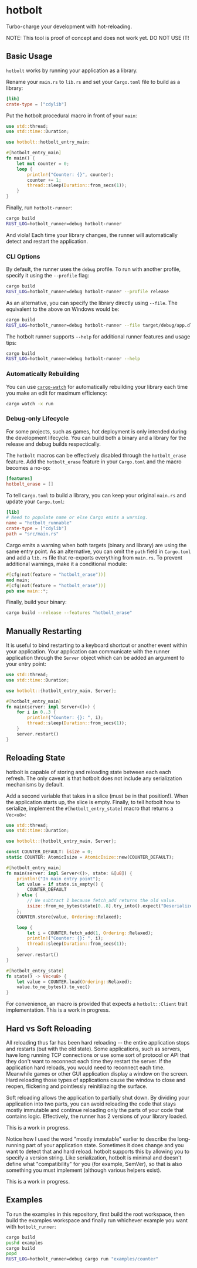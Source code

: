 # hotbolt
Turbo-charge your development with hot-reloading.

NOTE: This tool is proof of concept and does not work yet. DO NOT USE IT!

## Basic Usage
`hotbolt` works by running your application as a library.

Rename your `main.rs` to `lib.rs` and set your `Cargo.toml` file to build as a library:
```toml
[lib]
crate-type = ["cdylib"]
```

Put the hotbolt procedural macro in front of your `main`:
```rust
use std::thread;
use std::time::Duration;

use hotbolt::hotbolt_entry_main;

#[hotbolt_entry_main]
fn main() {
	let mut counter = 0;
	loop {
		println!("Counter: {}", counter);
		counter += 1;
		thread::sleep(Duration::from_secs(1));
	}
}
```

Finally, run `hotbolt-runner`:
```bash
cargo build
RUST_LOG=hotbolt_runner=debug hotbolt-runner
```

And viola! Each time your library changes, the runner will automatically detect and restart the application.

### CLI Options
By default, the runner uses the `debug` profile. To run with another profile, specify it using the `--profile` flag:
```bash
cargo build
RUST_LOG=hotbolt_runner=debug hotbolt-runner --profile release
```

As an alternative, you can specify the library directly using `--file`. The equivalent to the above on Windows would be:
```bash
cargo build
RUST_LOG=hotbolt_runner=debug hotbolt-runner --file target/debug/app.dll
```

The hotbolt runner supports `--help` for additional runner features and usage tips:
```bash
cargo build
RUST_LOG=hotbolt_runner=debug hotbolt-runner --help
```

### Automatically Rebuilding
You can use [`cargo-watch`](https://crates.io/crates/cargo-watch) for automatically rebuilding your library each time you make an edit for maximum efficiency:
```bash
cargo watch -x run
```

### Debug-only Lifecycle
For some projects, such as games, hot deployment is only intended during the development lifecycle. You can build both a binary and a library for the release and debug builds respectically.

The `hotbolt` macros can be effectively disabled through the `hotbolt_erase` feature. Add the `hotbolt_erase` feature in your `Cargo.toml` and the macro becomes a no-op:
```toml
[features]
hotbolt_erase = []
```

To tell `Cargo.toml` to build a library, you can keep your original `main.rs` and update your `Cargo.toml`:
```toml
[lib]
# Need to populate name or else Cargo emits a warning.
name = "hotbolt_runnable"
crate-type = ["cdylib"]
path = "src/main.rs"
```

Cargo emits a warning when both targets (binary and library) are using the same entry point. As an alternative, you can omit the `path` field in `Cargo.toml` and add a `lib.rs` file that re-exports everything from `main.rs`. To prevent additional warnings, make it a conditional module:
```rust
#[cfg(not(feature = "hotbolt_erase"))]
mod main;
#[cfg(not(feature = "hotbolt_erase"))]
pub use main::*;
```

Finally, build your binary:
```bash
cargo build --release --features "hotbolt_erase"
```

## Manually Restarting
It is useful to bind restarting to a keyboard shortcut or another event within your application. Your application can communicate with the runner application through the `Server` object which can be added an argument to your entry point:
```rust
use std::thread;
use std::time::Duration;

use hotbolt::{hotbolt_entry_main, Server};

#[hotbolt_entry_main]
fn main(server: impl Server<()>) {
	for i in 0..3 {
		println!("Counter: {}: ", i);
		thread::sleep(Duration::from_secs(1));
	}
	server.restart()
}
```

## Reloading State
hotbolt is capable of storing and reloading state between each each refresh. The only caveat is that hotbolt does not include any serialization mechanisms by default.

Add a second variable that takes in a slice (must be in that position!). When the application starts up, the slice is empty. Finally, to tell hotbolt how to serialize, implement the `#[hotbolt_entry_state]` macro that returns a `Vec<u8>`:
```rust
use std::thread;
use std::time::Duration;

use hotbolt::{hotbolt_entry_main, Server};

const COUNTER_DEFAULT: isize = 0;
static COUNTER: AtomicIsize = AtomicIsize::new(COUNTER_DEFAULT);

#[hotbolt_entry_main]
fn main(server: impl Server<()>, state: &[u8]) {
	println!("In main entry point");
	let value = if state.is_empty() {
		COUNTER_DEFAULT
	} else {
		// We subtract 1 because fetch_add returns the old value.
		isize::from_ne_bytes(state[0..8].try_into().expect("Deserialize state")) - 1
	};
	COUNTER.store(value, Ordering::Relaxed);

	loop {
		let i = COUNTER.fetch_add(1, Ordering::Relaxed);
		println!("Counter: {}: ", i);
		thread::sleep(Duration::from_secs(1));
	}
	server.restart()
}

#[hotbolt_entry_state]
fn state() -> Vec<u8> {
	let value = COUNTER.load(Ordering::Relaxed);
	value.to_ne_bytes().to_vec()
}
```

For convenience, an macro is provided that expects a `hotbolt::Client` trait implementation. This is a work in progress.

## Hard vs Soft Reloading
All reloading thus far has been hard reloading -- the entire application stops and restarts (but with the old state). Some applications, such as servers, have long running TCP connections or use some sort of protocol or API that they don't want to reconnect each time they restart the server. If the application hard reloads, you would need to reconnect each time. Meanwhile games or other GUI application display a window on the screen. Hard reloading those types of applications cause the window to close and reopen, flickering and pointlessly reinitiliazing the surface.

Soft reloading allows the application to partially shut down. By dividing your application into two parts, you can avoid reloading the code that stays mostly immutable and continue reloading only the parts of your code that contains logic. Effectively, the runner has 2 versions of your library loaded.

This is a work in progress.

Notice how I used the word "mostly immutable" earlier to describe the long-running part of your application state. Sometimes it does change and you want to detect that and hard reload. hotbolt supports this by allowing you to specify a version string. Like serialization, hotbolt is minimal and doesn't define what "compatibility" for you (for example, SemVer), so that is also something you must implement (although various helpers exist).

This is a work in progress.

## Examples
To run the examples in this repository, first build the root workspace, then build the examples workspace and finally run whichever example you want with `hotbolt_runner`:
```bash
cargo build
pushd examples
cargo build
popd
RUST_LOG=hotbolt_runner=debug cargo run "examples/counter"
```
